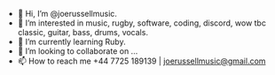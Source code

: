 - 👋 Hi, I’m @joerussellmusic.
- 👀 I’m interested in music, rugby, software, coding, discord, wow tbc classic, guitar, bass, drums, vocals. 
- 🌱 I’m currently learning Ruby.
- 💞️ I’m looking to collaborate on ...
- 📫 How to reach me +44 7725 189139 | joerussellmusic@gmail.com

<!---
joerussellmusic/joerussellmusic is a ✨ special ✨ repository because its `README.md` (this file) appears on your GitHub profile.
You can click the Preview link to take a look at your changes.
--->
